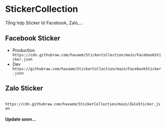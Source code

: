 # StickerCollection

Tổng hợp Sticker từ Facebook, Zalo,...

## Facebook Sticker

-   Production
    ` https://cdn.githubraw.com/havaem/StickerCollection/main/FacebookSticker.json`
-   Dev
    ` https://githubraw.com/havaem/StickerCollection/main/FacebookSticker.json`

## Zalo Sticker

` https://cdn.githubraw.com/havaem/StickerCollection/main/ZaloSticker.json`

#### Update soon...
